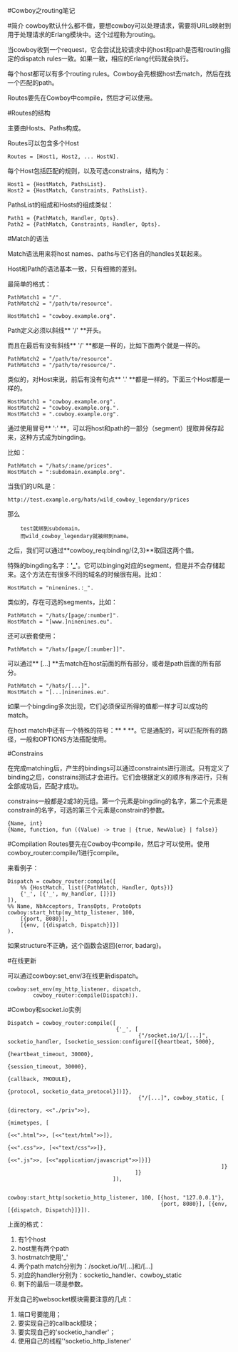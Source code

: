 #Cowboy之routing笔记

#简介
cowboy默认什么都不做，要想cowboy可以处理请求，需要将URLs映射到用于处理请求的Erlang模块中。这个过程称为routing。

当cowboy收到一个request，它会尝试比较请求中的host和path是否和routing指定的dispatch rules一致。如果一致，相应的Erlang代码就会执行。

每个host都可以有多个routing rules。Cowboy会先根据host去match，然后在找一个匹配的path。

Routes要先在Cowboy中compile，然后才可以使用。


#Routes的结构

主要由Hosts、Paths构成。

Routes可以包含多个Host

	Routes = [Host1, Host2, ... HostN].

每个Host包括匹配的规则，以及可选constrains，结构为：

	Host1 = {HostMatch, PathsList}.
	Host2 = {HostMatch, Constraints, PathsList}.
	
PathsList的组成和Hosts的组成类似：

	Path1 = {PathMatch, Handler, Opts}.
	Path2 = {PathMatch, Constraints, Handler, Opts}.

#Match的语法

Match语法用来将host names、paths与它们各自的handles关联起来。

Host和Path的语法基本一致，只有细微的差别。

最简单的格式：

	PathMatch1 = "/".
	PathMatch2 = "/path/to/resource".
	
	HostMatch1 = "cowboy.example.org".

Path定义必须以斜线** '/' **开头。

而且在最后有没有斜线** '/'  **都是一样的，比如下面两个就是一样的。
	
	PathMatch2 = "/path/to/resource".
	PathMatch3 = "/path/to/resource/".
	
类似的，对Host来说，前后有没有句点** '.'  **都是一样的。下面三个Host都是一样的。

	HostMatch1 = "cowboy.example.org".
	HostMatch2 = "cowboy.example.org.".
	HostMatch3 = ".cowboy.example.org".	
	
通过使用冒号** ':' **，可以将host和path的一部分（segment）提取并保存起来，这种方式成为bingding。

比如：

	PathMatch = "/hats/:name/prices".
	HostMatch = ":subdomain.example.org".

当我们的URL是：
	
	http://test.example.org/hats/wild_cowboy_legendary/prices
	
那么 
	
		test就绑到subdomain，
		而wild_cowboy_legendary就被绑到name。
		
之后，我们可以通过**cowboy_req:binding/{2,3}**取回这两个值。

特殊的bingding名字：**'_'**。它可以binging对应的segment，但是并不会存储起来。这个方法在有很多不同的域名的时候很有用。比如：

	HostMatch = "ninenines.:_".
	
类似的，存在可选的segments，比如：

	PathMatch = "/hats/[page/:number]".
	HostMatch = "[www.]ninenines.eu".
	
还可以嵌套使用：

	PathMatch = "/hats/[page/[:number]]".		
可以通过** [...] **去match在host前面的所有部分，或者是path后面的所有部分。

	PathMatch = "/hats/[...]".
	HostMatch = "[...]ninenines.eu".

如果一个bingding多次出现，它们必须保证所得的值都一样才可以成功的match。

在host match中还有一个特殊的符号：** \* **。它是通配的，可以匹配所有的路径，一般和OPTIONS方法搭配使用。



#Constrains

在完成matching后，产生的bindings可以通过constraints进行测试。只有定义了binding之后，constrains测试才会进行。它们会根据定义的顺序有序进行，只有全部成功后，匹配才成功。

constrains一般都是2或3的元组。第一个元素是bingding的名字，第二个元素是constrain的名字，可选的第三个元素是constrain的参数。

	{Name, int}
	{Name, function, fun ((Value) -> true | {true, NewValue} | false)}	
#Compilation
Routes要先在Cowboy中compile，然后才可以使用。使用cowboy_router:compile/1进行compile。

来看例子：

	Dispatch = cowboy_router:compile([
    	%% {HostMatch, list({PathMatch, Handler, Opts})}
    	{'_', [{'_', my_handler, []}]}
	]),
	%% Name, NbAcceptors, TransOpts, ProtoOpts
	cowboy:start_http(my_http_listener, 100,
    	[{port, 8080}],
    	[{env, [{dispatch, Dispatch}]}]
	).	

如果structure不正确，这个函数会返回{error, badarg}。

#在线更新

可以通过cowboy:set_env/3在线更新dispatch。

	cowboy:set_env(my_http_listener, dispatch,
    		cowboy_router:compile(Dispatch)).	
	
#Cowboy和socket.io实例


	Dispatch = cowboy_router:compile([
                                      {'_', [
                                             {"/socket.io/1/[...]", socketio_handler, [socketio_session:configure([{heartbeat, 5000},
                                                                                                                   {heartbeat_timeout, 30000},
                                                                                                                   {session_timeout, 30000},
                                                                                                                   {callback, ?MODULE},
                                                                                                                   {protocol, socketio_data_protocol}])]},
                                             {"/[...]", cowboy_static, [
                                                                        {directory, <<"./priv">>},
                                                                        {mimetypes, [
                                                                                     {<<".html">>, [<<"text/html">>]},
                                                                                     {<<".css">>, [<<"text/css">>]},
                                                                                     {<<".js">>, [<<"application/javascript">>]}]}
                                                                       ]}
                                            ]}
                                     ]),

    
    cowboy:start_http(socketio_http_listener, 100, [{host, "127.0.0.1"},
                                                    {port, 8080}], [{env, [{dispatch, Dispatch}]}]).
	
	
上面的格式：

1. 有1个host
2. host里有两个path
3. hostmatch使用'_'
4. 两个path match分别为：/socket.io/1/[...]和/[...]
5. 对应的handler分别为：socketio_handler、cowboy_static
6. 剩下的最后一项是参数。


开发自己的websocket模块需要注意的几点：

1. 端口号要能用；
2. 要实现自己的callback模块；
3. 要实现自己的'socketio_handler'；
4. 使用自己的线程'‘socketio_http_listener'
	
